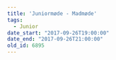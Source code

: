 ```yaml
---
title: 'Juniormøde - Madmøde'
tags:
  - Junior
date_start: "2017-09-26T19:00:00"
date_end: "2017-09-26T21:00:00"
old_id: 6895
---
```


